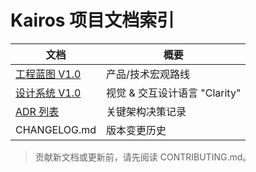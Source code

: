 # Kairos 项目文档索引

| 文档 | 概要 |
| --- | --- |
| [工程蓝图 V1.0](./blueprint_v1.md) | 产品/技术宏观路线 |
| [设计系统 V1.0](./design_v1.md) | 视觉 & 交互设计语言 "Clarity" |
| [ADR 列表](./adr/) | 关键架构决策记录 |
| CHANGELOG.md | 版本变更历史 |

> 贡献新文档或更新前，请先阅读 CONTRIBUTING.md。 